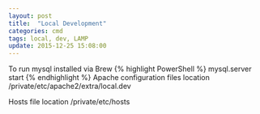 ```yaml
---
layout: post
title:  "Local Development"
categories: cmd
tags: local, dev, LAMP
update: 2015-12-25 15:08:00
---
```


To run mysql installed via Brew
{% highlight PowerShell %}
mysql.server start
{% endhighlight %}
Apache configuration files location
/private/etc/apache2/extra/local.dev

Hosts file location
/private/etc/hosts
